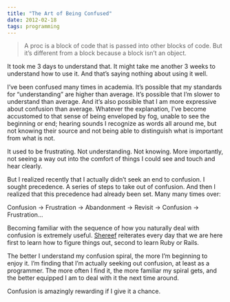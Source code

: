 ```yaml
---
title: "The Art of Being Confused"
date: 2012-02-18
tags: programming
---
```


> A proc is a block of code that is passed into other blocks of code. But it’s different from a block because a block isn’t an object.

It took me 3 days to understand that. It might take me another 3 weeks to understand how to use it. And that’s saying nothing about using it well.

I’ve been confused many times in academia. It’s possible that my standards for “understanding” are higher than average. It’s possible that I’m slower to understand than average. And it’s also possible that I am more expressive about confusion than average. Whatever the explanation, I’ve become accustomed to that sense of being enveloped by fog, unable to see the beginning or end; hearing sounds I recognize as words all around me, but not knowing their source and not being able to distinguish what is important from what is not.

It used to be frustrating. Not understanding. Not knowing. More importantly, not seeing a way out into the comfort of things I could see and touch and hear clearly.

But I realized recently that I actually didn’t seek an end to confusion. I sought precedence. A series of steps to take out of confusion. And then I realized that this precedence had already been set. Many many times over:

Confusion → Frustration → Abandonment → Revisit → Confusion → Frustration…

Becoming familiar with the sequence of how you naturally deal with confusion is extremely useful. [Shereef](//twitter.com/shereef) reiterates every day that we are here first to learn how to figure things out, second to learn Ruby or Rails.

The better I understand my confusion spiral, the more I’m beginning to enjoy it. I’m finding that I’m actually seeking out confusion, at least as a programmer. The more often I find it, the more familiar my spiral gets, and the better equipped I am to deal with it the next time around.

Confusion is amazingly rewarding if I give it a chance.

